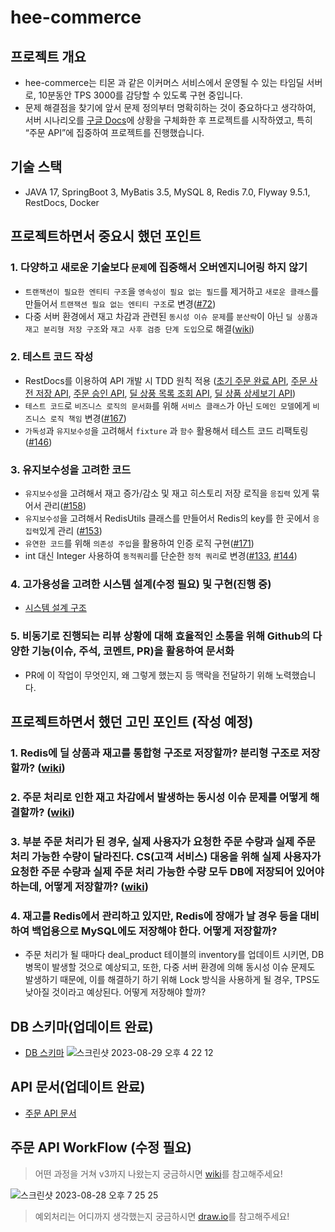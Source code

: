 # hee-commerce
## 프로젝트 개요
- hee-commerce는 티몬 과 같은 이커머스 서비스에서 운영될 수 있는 타임딜 서버로, 10분동안 TPS 3000를 감당할 수 있도록 구현 중입니다. 
- 문제 해결점을 찾기에 앞서 문제 정의부터 명확히하는 것이 중요하다고 생각하여, 서버 시나리오를 [구글 Docs](https://docs.google.com/document/d/1JlKVZVZQwWjxF3bbVW5a4K3YmnfC6gYYoMHhAn5JKLs/edit)에 상황을 구체화한 후 프로젝트를 시작하였고, 특히 “주문 API”에 집중하여 프로젝트를 진행했습니다.

## 기술 스택
- JAVA 17, SpringBoot 3, MyBatis 3.5, MySQL 8, Redis 7.0, Flyway 9.5.1, RestDocs, Docker

## 프로젝트하면서 중요시 했던 포인트
### 1. 다양하고 새로운 기술보다 `문제`에 집중해서 오버엔지니어링 하지 않기
- `트랜잭션이 필요한 엔티티 구조`을 `영속성이 필요 없는 필드`를 제거하고 `새로운 클래스`를 만들어서 `트랜잭션 필요 없는 엔티티 구조`로 변경([#72](https://github.com/f-lab-edu/hee-commerce/pull/72)) 
- 다중 서버 환경에서 재고 차감과 관련된 `동시성 이슈 문제`를 `분산락`이 아닌 `딜 상품과 재고 분리형 저장 구조`와 `재고 사후 검증 단계 도입`으로 해결([wiki](https://github.com/f-lab-edu/hee-commerce/wiki/%EC%A3%BC%EB%AC%B8-API-%EB%A1%9C%EC%A7%81))

### 2. 테스트 코드 작성
- RestDocs를 이용하여 API 개발 시 TDD 원칙 적용 ([초기 주문 완료 API](https://github.com/f-lab-edu/hee-commerce/pull/40), [주문 사전 저장 API](https://github.com/f-lab-edu/hee-commerce/pull/98/commits/01af70dcaabeeaef363f0a3bf37d0759e36456cc), [주문 승인 API](https://github.com/f-lab-edu/hee-commerce/commit/66c0e341fe797054d3b8455d4f6e803133ef3cec), [딜 상풍 목록 조회 API](https://github.com/f-lab-edu/hee-commerce/pull/38), [딜 상품 상세보기 API](https://github.com/f-lab-edu/hee-commerce/pull/50))
- `테스트 코드`로 `비즈니스 로직의 문서화`를 위해 `서비스 클래스`가 아닌 `도메인 모델`에게 `비즈니스 로직 책임` 변경([#167](https://github.com/f-lab-edu/hee-commerce/pull/167))
- `가독성`과 `유지보수성`을 고려해서 `fixture` 과 `함수` 활용해서 테스트 코드 리팩토링([#146](https://github.com/f-lab-edu/hee-commerce/pull/146))

### 3. 유지보수성을 고려한 코드
- `유지보수성`을 고려해서 재고 증가/감소 및 재고 히스토리 저장 로직을 `응집력` 있게 묶어서 관리([#158](https://github.com/f-lab-edu/hee-commerce/pull/158))
- `유지보수성`을 고려해서 RedisUtils 클래스를 만들어서  Redis의 key를 한 곳에서 `응집력`있게 관리 ([#153](https://github.com/f-lab-edu/hee-commerce/pull/153))
- `유연한 코드`를 위해 `의존성 주입`을 활용하여 인증 로직 구현([#171](https://github.com/f-lab-edu/hee-commerce/pull/171))
- int 대신 Integer 사용하여 `동적쿼리`를 단순한 `정적 쿼리`로 변경([#133](https://github.com/f-lab-edu/hee-commerce/pull/133), [#144](https://github.com/f-lab-edu/hee-commerce/pull/144))

### 4. 고가용성을 고려한 시스템 설계(수정 필요) 및 구현(진행 중)
- [시스템 설계 구조](https://app.diagrams.net/#G12p5UVtXs0pfISlmnFDNGlt4g1ignoKgO#%7B%22pageId%22%3A%227dibCqtFsK05N7zEinu2%22%7D)

### 5. 비동기로 진행되는 리뷰 상황에 대해 효율적인 소통을 위해 Github의 다양한 기능(이슈, 주석, 코멘트, PR)을 활용하여 문서화
- PR에 이 작업이 무엇인지, 왜 그렇게 했는지 등 맥락을 전달하기 위해 노력했습니다.

## 프로젝트하면서 했던 고민 포인트 (작성 예정)
### 1. Redis에 딜 상품과 재고를 통합형 구조로 저장할까? 분리형 구조로 저장할까? ([wiki](https://github.com/f-lab-edu/hee-commerce/wiki/%EB%94%9C-%EC%83%81%ED%92%88%EA%B3%BC-%EC%9E%AC%EA%B3%A0%EB%A5%BC-%ED%86%B5%ED%95%A9%ED%98%95-%EA%B5%AC%EC%A1%B0%EB%A1%9C-Redis%EC%97%90-%EC%A0%80%EC%9E%A5%ED%95%A0%EA%B9%8C%3F-%EB%B6%84%EB%A6%AC%ED%98%95-%EA%B5%AC%EC%A1%B0%EB%A1%9C-%EC%A0%80%EC%9E%A5%ED%95%A0%EA%B9%8C%3F))
### 2. 주문 처리로 인한 재고 차감에서 발생하는 동시성 이슈 문제를 어떻게 해결할까? ([wiki](https://github.com/f-lab-edu/hee-commerce/wiki/%EC%A3%BC%EB%AC%B8-API-%EB%A1%9C%EC%A7%81))
### 3. 부분 주문 처리가 된 경우, 실제 사용자가 요청한 주문 수량과 실제 주문 처리 가능한 수량이 달라진다. CS(고객 서비스) 대응을 위해 실제 사용자가 요청한 주문 수량과 실제 주문 처리 가능한 수량 모두 DB에 저장되어 있어야 하는데, 어떻게 저장할까? ([wiki](https://github.com/f-lab-edu/hee-commerce/wiki/%EB%B6%80%EB%B6%84-%EC%A3%BC%EB%AC%B8-%EC%B2%98%EB%A6%AC%EC%99%80-%EA%B4%80%EB%A0%A8%EB%90%9C-%EB%8D%B0%EC%9D%B4%ED%84%B0-%EC%A0%80%EC%9E%A5))

### 4. 재고를 Redis에서 관리하고 있지만, Redis에 장애가 날 경우 등을 대비하여 백업용으로 MySQL에도 저장해야 한다. 어떻게 저장할까?
-  주문 처리가 될 때마다 deal_product 테이블의 inventory를 업데이트 시키면, DB 병목이 발생할 것으로 예상되고,  또한, 다중 서버 환경에 의해 동시성 이슈 문제도 발생하기 때문에, 이를 해결하기 하기 위해 Lock 방식을 사용하게 될 경우, TPS도 낮아질 것이라고 예상된다. 어떻게 저장해야 할까?

## DB 스키마(업데이트 완료)
- [DB 스키마](https://dbdiagram.io/d/64ca132402bd1c4a5e1a4066)
![스크린샷 2023-08-29 오후 4 22 12](https://github.com/f-lab-edu/hee-commerce/assets/60481383/7d37cb63-9709-4c70-b7ac-f3740c53ae7e)

## API 문서(업데이트 완료)
- [주문 API 문서](https://darling-sorbet-0583ef.netlify.app/#_%EC%A3%BC%EB%AC%B8)

## 주문 API WorkFlow (수정 필요)
> 어떤 과정을 거쳐 v3까지 나왔는지 궁금하시면 [wiki](https://github.com/f-lab-edu/hee-commerce/wiki/%EC%A3%BC%EB%AC%B8-API-%EB%A1%9C%EC%A7%81)를 참고해주세요!

![스크린샷 2023-08-28 오후 7 25 25](https://github.com/f-lab-edu/hee-commerce/assets/60481383/03facf90-9175-4e27-a7eb-ebecfd6be993)

> 예외처리는 어디까지 생각했는지 궁금하시면 [draw.io](https://app.diagrams.net/#G12p5UVtXs0pfISlmnFDNGlt4g1ignoKgO#%7B%22pageId%22%3A%22T2qS1Wb9VKf4C0Zg0WWn%22%7D)를 참고해주세요!

